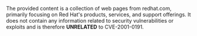The provided content is a collection of web pages from redhat.com, primarily focusing on Red Hat's products, services, and support offerings. It does not contain any information related to security vulnerabilities or exploits and is therefore **UNRELATED** to CVE-2001-0191.